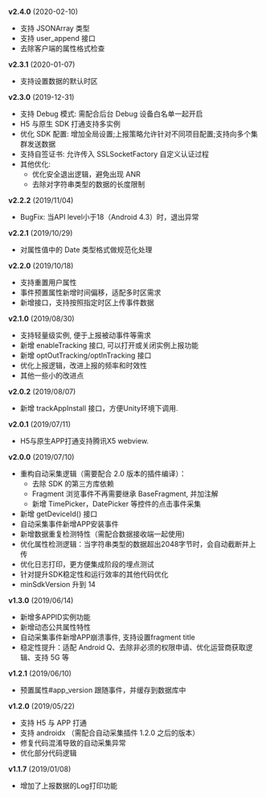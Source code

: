 **v2.4.0** (2020-02-10)
- 支持 JSONArray 类型
- 支持 user_append 接口
- 去除客户端的属性格式检查

**v2.3.1** (2020-01-07)
- 支持设置数据的默认时区

**v2.3.0** (2019-12-31)
- 支持 Debug 模式: 需配合后台 Debug 设备白名单一起开启
- H5 与原生 SDK 打通支持多实例
- 优化 SDK 配置: 增加全局设置;上报策略允许针对不同项目配置;支持向多个集群发送数据
- 支持自签证书: 允许传入 SSLSocketFactory 自定义认证过程
- 其他优化:
	- 优化安全退出逻辑，避免出现 ANR
	- 去除对字符串类型的数据的长度限制

**v2.2.2** (2019/11/04)
- BugFix: 当API level小于18（Android 4.3）时，退出异常

**v2.2.1** (2019/10/29)
- 对属性值中的 Date 类型格式做规范化处理

**v2.2.0** (2019/10/18)
- 支持重置用户属性
- 事件预置属性新增时间偏移，适配多时区需求
- 新增接口，支持按照指定时区上传事件数据

**v2.1.0** (2019/08/30)
- 支持轻量级实例, 便于上报被动事件等需求
- 新增 enableTracking 接口, 可以打开或关闭实例上报功能
- 新增 optOutTracking/optInTracking 接口
- 优化上报逻辑，改进上报的频率和时效性
- 其他一些小的改进点

**v2.0.2** (2019/08/07)
-  新增 trackAppInstall 接口，方便Unity环境下调用.

**v2.0.1** (2019/07/11)

- H5与原生APP打通支持腾讯X5 webview.

**v2.0.0** (2019/07/10)

- 重构自动采集逻辑（需要配合 2.0 版本的插件编译）：
	- 去除 SDK 的第三方库依赖
	- Fragment 浏览事件不再需要继承 BaseFragment, 并加注解
	- 新增 TimePicker，DatePicker 等控件的点击事件采集
- 新增 getDeviceId() 接口
- 自动采集事件新增APP安装事件
- 新增数据重复检测特性（需配合数据接收端一起使用)
- 优化属性检测逻辑：当字符串类型的数据超出2048字节时，会自动截断并上传
- 优化日志打印，更方便集成阶段的埋点测试
- 针对提升SDK稳定性和运行效率的其他代码优化
- minSdkVersion 升到 14

**v1.3.0** (2019/06/14)

- 新增多APPID实例功能
- 新增动态公共属性特性
- 自动采集事件新增APP崩溃事件, 支持设置fragment title
- 稳定性提升：适配 Android Q、去除非必须的权限申请、优化运营商获取逻辑、支持 5G 等

**v1.2.1** (2019/06/10)
- 预置属性#app_version 跟随事件，并缓存到数据库中


**v1.2.0** (2019/05/22)

- 支持 H5 与 APP 打通
- 支持 androidx （需配合自动采集插件 1.2.0 之后的版本）
- 修复代码混淆导致的自动采集异常
- 优化部分代码逻辑

**v1.1.7** (2019/01/08)

- 增加了上报数据的Log打印功能

